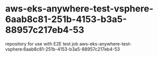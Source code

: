# aws-eks-anywhere-test-vsphere-6aab8c81-251b-4153-b3a5-88957c217eb4-53
repository for use with E2E test job aws-eks-anywhere-test-vsphere:6aab8c81-251b-4153-b3a5-88957c217eb4-53
